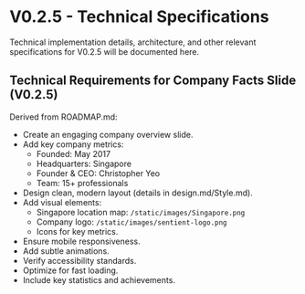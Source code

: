# V0.2.5 - Technical Specifications

Technical implementation details, architecture, and other relevant specifications for V0.2.5 will be documented here.

## Technical Requirements for Company Facts Slide (V0.2.5)

Derived from ROADMAP.md:
- Create an engaging company overview slide.
- Add key company metrics:
  - Founded: May 2017
  - Headquarters: Singapore
  - Founder & CEO: Christopher Yeo
  - Team: 15+ professionals
- Design clean, modern layout (details in design.md/Style.md).
- Add visual elements:
  - Singapore location map: `/static/images/Singapore.png`
  - Company logo: `/static/images/sentient-logo.png`
  - Icons for key metrics.
- Ensure mobile responsiveness.
- Add subtle animations.
- Verify accessibility standards.
- Optimize for fast loading.
- Include key statistics and achievements.
